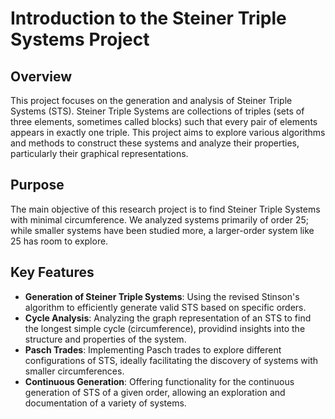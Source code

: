 # Introduction to the Steiner Triple Systems Project
## Overview
This project focuses on the generation and analysis of Steiner Triple Systems (STS). Steiner Triple Systems are collections of triples (sets of three elements, sometimes called blocks) such that every pair of elements appears in exactly one triple. This project aims to explore various algorithms and methods to construct these systems and analyze their properties, particularly their graphical representations.

## Purpose
The main objective of this research project is to find Steiner Triple Systems with minimal circumference. We analyzed systems primarily of order 25; while smaller systems have been studied more, a larger-order system like 25 has room to explore.

## Key Features
- **Generation of Steiner Triple Systems**: Using the revised Stinson's algorithm to efficiently generate valid STS based on specific orders.
- **Cycle Analysis**: Analyzing the graph representation of an STS to find the longest simple cycle (circumference), providind insights into the structure and properties of the system.
- **Pasch Trades**: Implementing Pasch trades to explore different configurations of STS, ideally facilitating the discovery of systems with smaller circumferences.
- **Continuous Generation**: Offering functionality for the continuous generation of STS of a given order, allowing an exploration and documentation of a variety of systems.